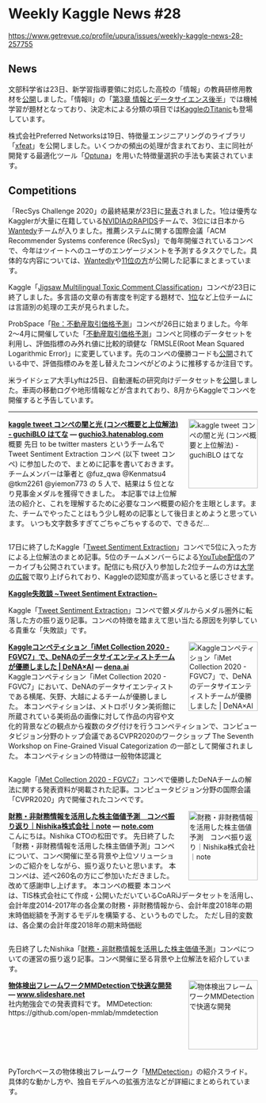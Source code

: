 # Weekly Kaggle News #28
https://www.getrevue.co/profile/upura/issues/weekly-kaggle-news-28-257755
<h3><h2>News</h2><p>文部科学省は23日、新学習指導要領に対応した高校の「情報」の教員研修用教材を<a href="https://www.mext.go.jp/a_menu/shotou/zyouhou/detail/1416746.htm" target="_blank">公開</a>しました。「情報Ⅱ」の「<a href="https://www.mext.go.jp/content/20200609-mxt_jogai01-000007843_007.pdf" target="_blank">第3章 情報とデータサイエンス後半</a>」では機械学習が題材となっており、決定木による分類の項目では<a href="https://www.kaggle.com/c/titanic" target="_blank">KaggleのTitanic</a>も登場しています。</p><p>株式会社Preferred Networksは19日、特徴量エンジニアリングのライブラリ「<a href="https://github.com/pfnet-research/xfeat" target="_blank">xfeat</a>」を公開しました。いくつかの頻出の処理が含まれており、主に同社が開発する最適化ツール「<a href="https://optuna.org/" target="_blank">Optuna</a>」を用いた特徴量選択の手法も実装されています。</p><h2>Competitions</h2><p>「RecSys Challenge 2020」の最終結果が23日に<a href="https://recsys-twitter.com/final_leaderboard/results" target="_blank">発表</a>されました。1位は優秀なKagglerが大量に在籍している<a href="https://developer.nvidia.com/rapids" target="_blank">NVIDIAのRAPIDS</a>チームで、3位には日本から<a href="https://www.wantedly.com/companies/wantedly/post_articles/249713" target="_blank">Wantedy</a>チームが入りました。推薦システムに関する国際会議「ACM Recommender Systems conference (RecSys)」で毎年開催されているコンペで、今年はツイートへのユーザのエンゲージメントを予測するタスクでした。具体的な内容については、<a href="https://www.wantedly.com/companies/wantedly/post_articles/249713" target="_blank">Wantedly</a>や<a href="https://note.com/myaun/n/ndcbd9a4e7150" target="_blank">11位の方</a>が公開した記事にまとまっています。</p><p>Kaggle「<a href="https://www.kaggle.com/c/jigsaw-multilingual-toxic-comment-classification" target="_blank">Jigsaw Multilingual Toxic Comment Classification</a>」コンペが23日に終了しました。多言語の文章の有害度を判定する題材で、<a href="https://www.kaggle.com/c/jigsaw-multilingual-toxic-comment-classification/discussion/160862" target="_blank">1位</a>など上位チームには言語別の処理の工夫が見られました。</p><p>ProbSpace「<a href="https://prob.space/competitions/re_real_estate_2020" target="_blank">Re：不動産取引価格予測</a>」コンペが26日に始まりました。今年2〜4月に開催していた「<a href="https://prob.space/competitions/real_estate_2020" target="_blank">不動産取引価格予測</a>」コンペと同様のデータセットを利用し、評価指標のみ外れ値に比較的頑健な「RMSLE(Root Mean Squared Logarithmic Error)」に変更しています。先のコンペの優勝コードも<a href="https://prob.space/topics/chun1182-Post3748b67697bb27cb59e8" target="_blank">公開</a>されている中で、評価指標のみを差し替えたコンペがどのように推移するか注目です。</p><p>米ライドシェア大手Lyftは25日、自動運転の研究向けデータセットを<a href="https://medium.com/lyftlevel5/fueling-self-driving-research-with-level-5s-open-prediction-dataset-f0175e2b0cf8" target="_blank">公開</a>しました。車両の移動ログや地形情報などが含まれており、8月からKaggleでコンペを開催すると予告しています。</p></h3>
<hr>
<p>
<img width="140" height="140" alt="kaggle tweet コンペの闇と光 (コンペ概要と上位解法) - guchiBLO はてな" style="float: right; margin-left: 20px; margin-bottom: 20px;" src="https://s3.amazonaws.com/revue/items/images/006/145/802/thumb/20200620004744.png?1592624211" />
<strong style='display: block;'><a href="https://guchio3.hatenablog.com/entry/2020/06/20/115616?utm_campaign=Weekly%20Kaggle%20News&amp;utm_medium=email&amp;utm_source=Revue%20newsletter">kaggle tweet コンペの闇と光 (コンペ概要と上位解法) - guchiBLO はてな</a> &mdash; <a href="https://guchio3.hatenablog.com/entry/2020/06/20/115616">guchio3.hatenablog.com</a></strong>
概要 先日 to be twitter masters というチーム名で Tweet Sentiment Extraction コンペ (以下 tweet コンペ) に参加したので、まとめに記事を書いておきます。チームメンバーは筆者と @fuz_qwa @Kenmatsu4 @tkm2261 @yiemon773 の 5 人で、結果は 5 位となり見事金メダルを獲得できました。 本記事では上位解法の紹介と、これを理解するために必要なコンペ概要の紹介を主眼とします。また、チームでやったことはもう少し軽めの記事として後日まとめようと思っています。 いつも文字数多すぎてごちゃごちゃするので、できるだ…
</p>
<div style='clear: both;'></div>
<p><p>17日に終了したKaggle「<a href="https://www.kaggle.com/c/tweet-sentiment-extraction" target="_blank">Tweet Sentiment Extraction</a>」コンペで5位に入った方による上位解法のまとめ記事。5位のチームメンバーらによる<a href="https://youtu.be/gdhqdDwLuU0" target="_blank">YouTube配信</a>のアーカイブも公開されています。配信にも飛び入り参加した2位チームの方は<a href="https://www.i.nagoya-u.ac.jp/kaggle%E3%81%AEtweet-sentiment-extraction%E3%81%A72%E4%BD%8D%E3%82%92%E5%8F%97%E8%B3%9E%E3%81%97%E3%81%BE%E3%81%97%E3%81%9F%E3%80%82%EF%BC%88%E8%A4%87%E9%9B%91%E7%B3%BB%E5%8C%96%E5%AD%A6%E5%B0%82/" target="_blank">大学の広報</a>で取り上げられており、Kaggleの認知度が高まっていると感じさせます。</p></p>
<p>
<strong style='display: block;'><a href="http://mathshingo.chillout.jp/blog24.html?utm_campaign=Weekly%20Kaggle%20News&amp;utm_medium=email&amp;utm_source=Revue%20newsletter">Kaggle失敗談 ~Tweet Sentiment Extraction~</a></strong>

</p>
<p><p>Kaggle「<a href="https://www.kaggle.com/c/tweet-sentiment-extraction" target="_blank">Tweet Sentiment Extraction</a>」コンペで銀メダルからメダル圏外に転落した方の振り返り記事。コンペの特徴を踏まえて思い当たる原因を列挙している貴重な「失敗談」です。</p></p>
<p>
<img width="140" height="140" alt="Kaggleコンペティション「iMet Collection 2020 - FGVC7」で、DeNAのデータサイエンティストチームが優勝しました | DeNA×AI" style="float: right; margin-left: 20px; margin-bottom: 20px;" src="https://s3.amazonaws.com/revue/items/images/006/157/774/thumb/cover1.png?1592901771" />
<strong style='display: block;'><a href="https://dena.ai/news/202005-imet/?utm_campaign=Weekly%20Kaggle%20News&amp;utm_medium=email&amp;utm_source=Revue%20newsletter">Kaggleコンペティション「iMet Collection 2020 - FGVC7」で、DeNAのデータサイエンティストチームが優勝しました | DeNA×AI</a> &mdash; <a href="https://dena.ai/news/202005-imet/">dena.ai</a></strong>
Kaggleコンペティション「iMet Collection 2020 - FGVC7」において、DeNAのデータサイエンティストである横尾、矢野、大越によるチームが優勝しました。
本コンペティションは、メトロポリタン美術館に所蔵されている美術品の画像に対して作品の内容や文化的背景などの観点から複数のタグ付けを行うコンペティションで、コンピュータビジョン分野のトップ会議であるCVPR2020のワークショップ The Seventh Workshop on Fine-Grained Visual Categorization の一部として開催されました。
本コンペティションの特徴は一般物体認識と
</p>
<div style='clear: both;'></div>
<p><p>Kaggle「<a href="https://www.kaggle.com/c/imet-2020-fgvc7" target="_blank">iMet Collection 2020 - FGVC7</a>」コンペで優勝したDeNAチームの解法に関する発表資料が掲載された記事。コンピュータビジョン分野の国際会議「CVPR2020」内で開催されたコンペです。</p></p>
<p>
<img width="140" height="140" alt="財務・非財務情報を活用した株主価値予測　コンペ振り返り｜Nishika株式会社｜note" style="float: right; margin-left: 20px; margin-bottom: 20px;" src="https://s3.amazonaws.com/revue/items/images/006/160/950/thumb/rectangle_large_type_2_9d88e616f1894db440aaa49ea7d750fc.png?1592964103" />
<strong style='display: block;'><a href="https://note.com/nishika_inc/n/n8678212cb614?utm_campaign=Weekly%20Kaggle%20News&amp;utm_medium=email&amp;utm_source=Revue%20newsletter">財務・非財務情報を活用した株主価値予測　コンペ振り返り｜Nishika株式会社｜note</a> &mdash; <a href="https://note.com/nishika_inc/n/n8678212cb614">note.com</a></strong>
 こんにちは。Nishika CTOの松田です。  先日終了した「財務・非財務情報を活用した株主価値予測」コンペについて、コンペ開催に至る背景や上位ソリューションのご紹介をしながら、振り返りたいと思います。 本コンペは、述べ260名の方にご参加いただきました。改めて感謝申し上げます。  本コンペの概要  本コンペは、TIS株式会社にて作成・公開いただいているCoARiJデータセットを活用し、会計年度2014-2017年の各企業の財務・非財務情報から、会計年度2018年の期末時価総額を予測するモデルを構築する、というものでした。  ただし目的変数は、各企業の会計年度2018年の期末時価総
</p>
<div style='clear: both;'></div>
<p><p>先日終了したNishika「<a href="https://www.nishika.com/competitions/4/summary" target="_blank">財務・非財務情報を活用した株主価値予測</a>」コンペについての運営の振り返り記事。コンペ開催に至る背景や上位解法を紹介しています。</p></p>
<p>
<img width="140" height="140" alt="物体検出フレームワークMMDetectionで快適な開発" style="float: right; margin-left: 20px; margin-bottom: 20px;" src="https://s3.amazonaws.com/revue/items/images/006/157/115/thumb/20200622mmdetection-200622120059-thumbnail-4.jpg?1592885485" />
<strong style='display: block;'><a href="https://www.slideshare.net/TatsuyaSuzuki16/mmdetection-236032837?utm_campaign=Weekly%20Kaggle%20News&amp;utm_medium=email&amp;utm_source=Revue%20newsletter">物体検出フレームワークMMDetectionで快適な開発</a> &mdash; <a href="https://www.slideshare.net/TatsuyaSuzuki16/mmdetection-236032837">www.slideshare.net</a></strong>
社内勉強会での発表資料です。 MMDetection: https://github.com/open-mmlab/mmdetection
</p>
<div style='clear: both;'></div>
<p><p>PyTorchベースの物体検出フレームワーク「<a href="https://github.com/open-mmlab/mmdetection" target="_blank">MMDetection</a>」の紹介スライド。具体的な動かし方や、独自モデルへの拡張方法などが詳細にまとめられています。</p></p>
